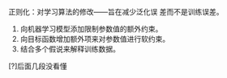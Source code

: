 正则化：对学习算法的修改——旨在减少泛化误
差而不是训练误差。  

1. 向机器学习模型添加限制参数值的额外约束。  
2. 向目标函数增加额外项来对参数值进行软约束。  
3. 结合多个假说来解释训练数据。  

[?]后面几段没看懂